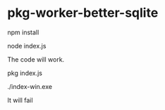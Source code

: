 # pkg-worker-better-sqlite

npm install

node index.js

The code will work.

pkg index.js

./index-win.exe

It will fail
